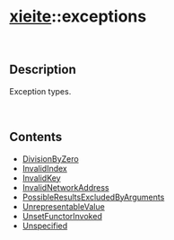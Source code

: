 # [xieite](./xieite.md)\:\:exceptions

&nbsp;

## Description
Exception types.

&nbsp;

## Contents
- [DivisionByZero](./namespaces/exceptions/division_by_zero.md)
- [InvalidIndex](./namespaces/exceptions/invalid_index.md)
- [InvalidKey](./namespaces/exceptions/invalid_key.md)
- [InvalidNetworkAddress](./namespaces/exceptions/invalid_network_address.md)
- [PossibleResultsExcludedByArguments](./namespaces/exceptions/possible_results_excluded_by_arguments.md)
- [UnrepresentableValue](./namespaces/exceptions/unrepresentable_value.md)
- [UnsetFunctorInvoked](./namespaces/exceptions/unset_functor_invoked.md)
- [Unspecified](./namespaces/exceptions/unspecified.md)
